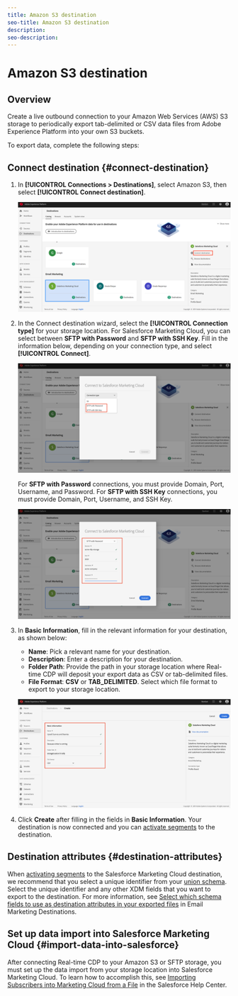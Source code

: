 ```yaml
---
title: Amazon S3 destination
seo-title: Amazon S3 destination
description: 
seo-description: 
---
```


# Amazon S3 destination

## Overview

Create a live outbound connection to your Amazon Web Services (AWS) S3 storage to periodically export tab-delimited or CSV data files from Adobe Experience Platform into your own S3 buckets.

To export data, complete the following steps:

## Connect destination {#connect-destination}

1. In **[!UICONTROL Connections > Destinations]**, select Amazon S3, then select **[!UICONTROL Connect destination]**.

    ![Connect to Salesforce](/help/rtcdp/destinations/assets/connect-salesforce.png)

1. In the Connect destination wizard, select the **[!UICONTROL Connection type]** for your storage location. For Salesforce Marketing Cloud, you can select between **SFTP with Password** and **SFTP with SSH Key**. Fill in the information below, depending on your connection type, and select **[!UICONTROL Connect]**.

    ![Set up Salesforce wizard](/help/rtcdp/destinations/assets/salesforce-step1.png)

    For **SFTP with Password** connections, you must provide Domain, Port, Username, and Password.
    For **SFTP with SSH Key** connections, you must provide Domain, Port, Username, and SSH Key.

    ![Fill in Salesforce information](/help/rtcdp/destinations/assets/salesforce-wizard.png)

1. In **Basic Information**, fill in the relevant information for your destination, as shown below:
   * **Name**: Pick a relevant name for your destination.
   * **Description**: Enter a description for your destination.
   * **Folder Path**: Provide the path in your storage location where Real-time CDP will deposit your export data as CSV or tab-delimited files.
   * **File Format**: **CSV** or **TAB_DELIMITED**. Select which file format to export to your storage location.

    ![Salesforce basic information](/help/rtcdp/destinations/assets/salesforce-basic-information.png)

1. Click **Create** after filling in the fields in **Basic Information**. Your destination is now connected and you can [activate segments](/help/rtcdp/destinations/activate-destinations.md) to the destination.

## Destination attributes {#destination-attributes}

When [activating segments](/help/rtcdp/destinations/activate-destinations.md) to the Salesforce Marketing Cloud destination, we recommend that you select a unique identifier from your [union schema](https://www.adobe.io/apis/experienceplatform/home/profile-identity-segmentation/profile-identity-segmentation-services.html#!api-specification/markdown/narrative/technical_overview/unified_profile_architectural_overview/unified_profile_architectural_overview.md). Select the unique identifier and any other XDM fields that you want to export to the destination. For more information, see [Select which schema fields to use as destination attributes in your exported files](/help/rtcdp/destinations/email-marketing-destinations.md#destination-attributes) in Email Marketing Destinations.

## Set up data import into Salesforce Marketing Cloud {#import-data-into-salesforce}

After connecting Real-time CDP to your Amazon S3 or SFTP storage, you must set up the data import from your storage location into Salesforce Marketing Cloud. To learn how to accomplish this, see [Importing Subscribers into Marketing Cloud from a File](https://help.salesforce.com/articleView?id=mc_es_import_subscribers_from_file.htm&type=5) in the Salesforce Help Center.